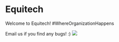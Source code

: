 # Equitech
Welcome to Equitech! #WhereOrganizationHappens

Email us if you find any bugs! :) 
<img src="https://cdn.discordapp.com/attachments/813617704963014666/865082080764887090/Equitech.gif">
